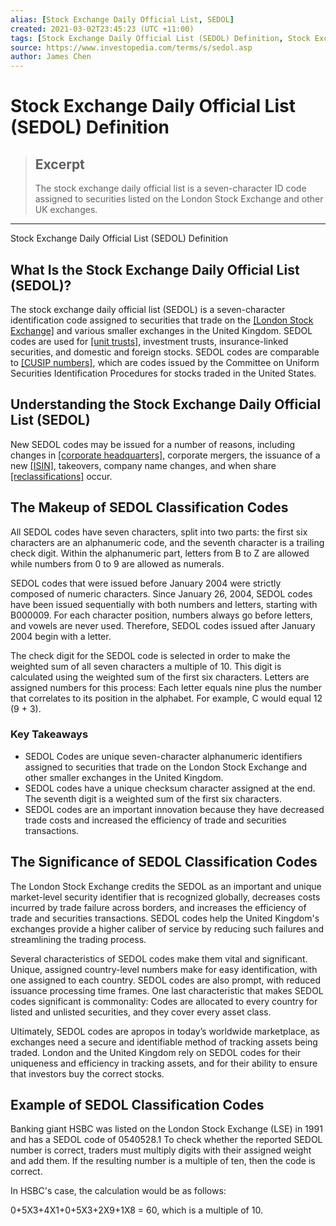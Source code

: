 ```yaml
---
alias: [Stock Exchange Daily Official List, SEDOL]
created: 2021-03-02T23:45:23 (UTC +11:00)
tags: [Stock Exchange Daily Official List (SEDOL) Definition, Stock Exchange Daily Official List (SEDOL) Definition]
source: https://www.investopedia.com/terms/s/sedol.asp
author: James Chen
---
```


# Stock Exchange Daily Official List (SEDOL) Definition

> ## Excerpt
> The stock exchange daily official list is a seven-character ID code assigned to securities listed on the London Stock Exchange and other UK exchanges.

---

Stock Exchange Daily Official List (SEDOL) Definition
## What Is the Stock Exchange Daily Official List (SEDOL)?

The stock exchange daily official list (SEDOL) is a seven-character identification code assigned to securities that trade on the [[London Stock Exchange]](https://www.investopedia.com/terms/l/lse.asp) and various smaller exchanges in the United Kingdom. SEDOL codes are used for [[unit trusts]](https://www.investopedia.com/terms/u/unittrust.asp), investment trusts, insurance-linked securities, and domestic and foreign stocks. SEDOL codes are comparable to [[CUSIP numbers]](https://www.investopedia.com/terms/c/cusipnumber.asp), which are codes issued by the Committee on Uniform Securities Identification Procedures for stocks traded in the United States.

## Understanding the Stock Exchange Daily Official List (SEDOL)

New SEDOL codes may be issued for a number of reasons, including changes in [[corporate headquarters]](https://www.investopedia.com/terms/c/corporate-headquarters.asp), corporate mergers, the issuance of a new [[ISIN]](https://www.investopedia.com/terms/i/isin.asp), takeovers, company name changes, and when share [[reclassifications]](https://www.investopedia.com/terms/r/reclassification.asp) occur.

## The Makeup of SEDOL Classification Codes

All SEDOL codes have seven characters, split into two parts: the first six characters are an alphanumeric code, and the seventh character is a trailing check digit. Within the alphanumeric part, letters from B to Z are allowed while numbers from 0 to 9 are allowed as numerals.

SEDOL codes that were issued before January 2004 were strictly composed of numeric characters. Since January 26, 2004, SEDOL codes have been issued sequentially with both numbers and letters, starting with B000009. For each character position, numbers always go before letters, and vowels are never used. Therefore, SEDOL codes issued after January 2004 begin with a letter.

The check digit for the SEDOL code is selected in order to make the weighted sum of all seven characters a multiple of 10. This digit is calculated using the weighted sum of the first six characters. Letters are assigned numbers for this process: Each letter equals nine plus the number that correlates to its position in the alphabet. For example, C would equal 12 (9 + 3).

### Key Takeaways

-   SEDOL Codes are unique seven-character alphanumeric identifiers assigned to securities that trade on the London Stock Exchange and other smaller exchanges in the United Kingdom.
-   SEDOL codes have a unique checksum character assigned at the end. The seventh digit is a weighted sum of the first six characters.
-   SEDOL codes are an important innovation because they have decreased trade costs and increased the efficiency of trade and securities transactions.

## The Significance of SEDOL Classification Codes

The London Stock Exchange credits the SEDOL as an important and unique market-level security identifier that is recognized globally, decreases costs incurred by trade failure across borders, and increases the efficiency of trade and securities transactions. SEDOL codes help the United Kingdom's exchanges provide a higher caliber of service by reducing such failures and streamlining the trading process.

Several characteristics of SEDOL codes make them vital and significant. Unique, assigned country-level numbers make for easy identification, with one assigned to each country. SEDOL codes are also prompt, with reduced issuance processing time frames. One last characteristic that makes SEDOL codes significant is commonality: Codes are allocated to every country for listed and unlisted securities, and they cover every asset class.

Ultimately, SEDOL codes are apropos in today’s worldwide marketplace, as exchanges need a secure and identifiable method of tracking assets being traded. London and the United Kingdom rely on SEDOL codes for their uniqueness and efficiency in tracking assets, and for their ability to ensure that investors buy the correct stocks.

## Example of SEDOL Classification Codes

Banking giant HSBC was listed on the London Stock Exchange (LSE) in 1991 and has a SEDOL code of 0540528.1 To check whether the reported SEDOL number is correct, traders must multiply digits with their assigned weight and add them. If the resulting number is a multiple of ten, then the code is correct.

In HSBC's case, the calculation would be as follows:

0+5X3+4X1+0+5X3+2X9+1X8 = 60, which is a multiple of 10.
